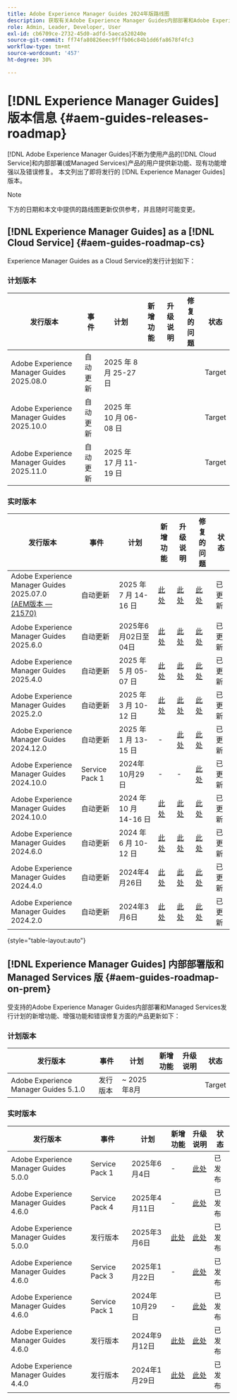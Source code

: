 ```yaml
---
title: Adobe Experience Manager Guides 2024年版路线图
description: 获取有关Adobe Experience Manager Guides内部部署和Adobe Experience Manager Guides as a Cloud Service的实时版本和即将发行的版本的信息
role: Admin, Leader, Developer, User
exl-id: cb6709ce-2732-45d0-adfd-5aeca520240e
source-git-commit: ff74fa80826eec9fffb06c84b1dd6fa8678f4fc3
workflow-type: tm+mt
source-wordcount: '457'
ht-degree: 30%

---
```


# [!DNL Experience Manager Guides]版本信息 {#aem-guides-releases-roadmap}

[!DNL Adobe Experience Manager Guides]不断为使用产品的[!DNL Cloud Service]和内部部署(或Managed Services)产品的用户提供新功能、现有功能增强以及错误修复。 本文列出了即将发行的 [!DNL Experience Manager Guides] 版本。

>[!NOTE]
>
>下方的日期和本文中提供的路线图更新仅供参考，并且随时可能变更。

## [!DNL Experience Manager Guides] as a [!DNL Cloud Service] {#aem-guides-roadmap-cs}

Experience Manager Guides as a Cloud Service的发行计划如下：

### 计划版本


| 发行版本 | 事件 | 计划 | 新增功能 | 升级说明 | 修复的问题 | 状态 |
|---|---|---|---|---|---|---|
| Adobe Experience Manager Guides 2025.08.0 | 自动更新 | 2025 年 8 月 25-27 日 |  |  |  | Target |
| Adobe Experience Manager Guides 2025.10.0 | 自动更新 | 2025 年 10 月 06-08 日 |  |  |  | Target |
| Adobe Experience Manager Guides 2025.11.0 | 自动更新 | 2025 年 17 月 11-19 日 |  |  |  | Target |

### 实时版本

| 发行版本 | 事件 | 计划 | 新增功能 | 升级说明 | 修复的问题 | 状态 |
|---|---|---|---|---|---|---|
| Adobe Experience Manager Guides 2025.07.0 <br> [(AEM版本 — 21570)](https://experienceleague.adobe.com/en/docs/experience-manager-cloud-service/content/release-notes/maintenance/2025/2025-7-0?lang=en#21570) | 自动更新 | 2025 年 7 月 14-16 日 | [此处](whats-new-2025-07-0.md) | [此处](upgrade-instructions-2025-07-0.md) | [此处](fixed-issues-2025-07-0.md) | 已更新 |
| Adobe Experience Manager Guides 2025.6.0 | 自动更新 | 2025年6月02日至04日 | [此处](whats-new-2025-06-0.md) | [此处](upgrade-instructions-2025-06-0.md) | [此处](fixed-issues-2025-06-0.md) | 已更新 |
| Adobe Experience Manager Guides 2025.4.0 | 自动更新 | 2025 年 5 月 05-07 日 | [此处](whats-new-2025-04-0.md) | [此处](upgrade-instructions-2025-04-0.md) | [此处](fixed-issues-2025-04-0.md) | 已更新 |
| Adobe Experience Manager Guides 2025.2.0 | 自动更新 | 2025 年 3 月 10-12 日 | [此处](whats-new-2025-02-0.md) | [此处](upgrade-instructions-2025-02-0.md) | [此处](fixed-issues-2025-02-0.md) | 已更新 |
| Adobe Experience Manager Guides 2024.12.0 | 自动更新 | 2025 年 1 月 13-15 日 | - | [此处](upgrade-instructions-2024-12-0.md) | [此处](fixed-issues-2024-12-0.md) | 已更新 |
| Adobe Experience Manager Guides 2024.10.0 | Service Pack 1 | 2024年10月29日 | - | - | [此处](fixed-issues-2024-10-0-sp1.md) | 已更新 |
| Adobe Experience Manager Guides 2024.10.0 | 自动更新 | 2024 年 10 月 14-16 日 | [此处](whats-new-2024-10-0.md) | [此处](upgrade-instructions-2024-10-0.md) | [此处](fixed-issues-2024-10-0.md) | 已更新 |
| Adobe Experience Manager Guides 2024.6.0 | 自动更新 | 2024 年 6 月 10-12 日 | [此处](whats-new-2024-06-0.md) | [此处](upgrade-instructions-2024-06-0.md) | [此处](fixed-issues-2024-06-0.md) | 已更新 |
| Adobe Experience Manager Guides 2024.4.0 | 自动更新 | 2024年4月26日 | [此处](whats-new-2024-04-0.md) | [此处](upgrade-instructions-2024-04-0.md) | [此处](fixed-issues-2024-04-0.md) | 已更新 |
| Adobe Experience Manager Guides 2024.2.0 | 自动更新 | 2024年3月6日 | [此处](whats-new-2024-2-0.md) | [此处](upgrade-instructions-2024-2-0.md) | [此处](fixed-issues-2024-2-0.md) | 已更新 |

{style="table-layout:auto"}



## [!DNL Experience Manager Guides] 内部部署版和 Managed Services 版 {#aem-guides-roadmap-on-prem}

受支持的Adobe Experience Manager Guides内部部署和Managed Services发行计划的新增功能、增强功能和错误修复方面的产品更新如下：

### 计划版本

| 发行版本 | 事件 | 计划 | 新增功能 | 升级说明 | 状态 |
|---|---|---|---|---|---|
| Adobe Experience Manager Guides 5.1.0 | 发行版本 | ~ 2025年8月 |  |  | Target |

### 实时版本

| 发行版本 | 事件 | 计划 | 新增功能 | 升级说明 | 状态 |
|---|---|---|---|---|---|
| Adobe Experience Manager Guides 5.0.0 | Service Pack 1 | 2025年6月4日 | - | [此处](upgrade-instructions-5-0-0-sp1.md) | 已发布 |
| Adobe Experience Manager Guides 4.6.0 | Service Pack 4 | 2025年4月11日 | - | [此处](upgrade-instructions-4-6-0-sp4.md) | 已发布 |
| Adobe Experience Manager Guides 5.0.0 | 发行版本 | 2025年3月6日 | [此处](whats-new-5-0-0.md) | [此处](upgrade-instructions-5-0-0.md) | 已发布 |
| Adobe Experience Manager Guides 4.6.0 | Service Pack 3 | 2025年1月22日 | - | [此处](upgrade-instructions-4-6-0-sp2.md) | 已发布 |
| Adobe Experience Manager Guides 4.6.0 | Service Pack 1 | 2024年10月29日 | - | [此处](upgrade-instructions-4-6-0-sp1.md) | 已发布 |
| Adobe Experience Manager Guides 4.6.0 | 发行版本 | 2024年9月12日 | [此处](whats-new-4-6.md) | [此处](upgrade-instructions-4-6-0.md) | 已发布 |
| Adobe Experience Manager Guides 4.4.0 | 发行版本 | 2024年1月29日 | [此处](whats-new-4-4.md) | [此处](upgrade-instructions-4-4.md) | 已发布 |



